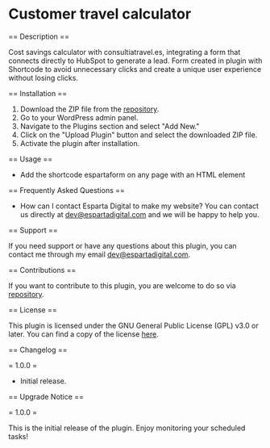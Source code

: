 # Customer travel calculator

== Description ==

Cost savings calculator with consultiatravel.es, integrating a form that connects directly to HubSpot to generate a lead. Form created in plugin with Shortcode to avoid unnecessary clicks and create a unique user experience without losing clicks.

== Installation ==

1. Download the ZIP file from the [repository](https://github.com/Espartadigital/calculadora-consultia/archive/refs/heads/main.zip).
2. Go to your WordPress admin panel.
3. Navigate to the Plugins section and select "Add New."
4. Click on the "Upload Plugin" button and select the downloaded ZIP file.
5. Activate the plugin after installation.

== Usage ==

- Add the shortcode espartaform on any page with an HTML element

== Frequently Asked Questions ==

- How can I contact Esparta Digital to make my website?
You can contact us directly at [dev@espartadigital.com](mailto:dev@espartadigital.com) and we will be happy to help you.

== Support ==

If you need support or have any questions about this plugin, you can contact me through my email [dev@espartadigital.com](mailto:dev@espartadigital.com).

== Contributions ==

If you want to contribute to this plugin, you are welcome to do so via [repository](https://github.com/Espartadigital/calculadora-consultia).

== License ==

This plugin is licensed under the GNU General Public License (GPL) v3.0 or later. You can find a copy of the license [here](https://www.gnu.org/licenses/gpl-3.0.html).

== Changelog ==

= 1.0.0 =

* Initial release.

== Upgrade Notice ==

= 1.0.0 =

This is the initial release of the plugin. Enjoy monitoring your scheduled tasks!